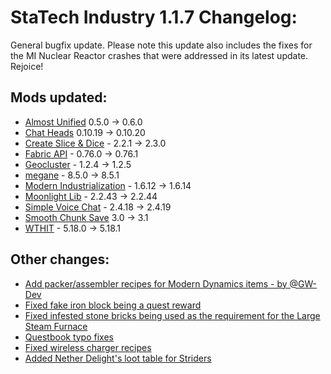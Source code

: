 # StaTech Industry 1.1.7 Changelog:
General bugfix update. Please note this update also includes the fixes for the MI Nuclear Reactor crashes that were addressed in its latest update. Rejoice!

## Mods updated:
- [Almost Unified](https://www.curseforge.com/minecraft/mc-mods/almost-unified) 0.5.0 -> 0.6.0
- [Chat Heads](https://www.curseforge.com/minecraft/mc-mods/chat-heads) 0.10.19 -> 0.10.20
- [Create Slice & Dice](https://www.curseforge.com/minecraft/mc-mods/slice-and-dice) - 2.2.1 -> 2.3.0
- [Fabric API](https://www.curseforge.com/minecraft/mc-mods/fabric-api) - 0.76.0 -> 0.76.1
- [Geocluster](https://www.curseforge.com/minecraft/mc-mods/geocluster) - 1.2.4 -> 1.2.5
- [megane](https://www.curseforge.com/minecraft/mc-mods/megane) - 8.5.0 -> 8.5.1
- [Modern Industrialization](https://www.curseforge.com/minecraft/mc-mods/modern-industrialization) - 1.6.12 -> 1.6.14
- [Moonlight Lib](https://www.curseforge.com/minecraft/mc-mods/selene) - 2.2.43 -> 2.2.44
- [Simple Voice Chat](https://www.curseforge.com/minecraft/mc-mods/simple-voice-chat) - 2.4.18 -> 2.4.19
- [Smooth Chunk Save](https://www.curseforge.com/minecraft/mc-mods/smooth-chunk-save) 3.0 -> 3.1
- [WTHIT](https://www.curseforge.com/minecraft/mc-mods/wthit) - 5.18.0 -> 5.18.1

## Other changes:
- [Add packer/assembler recipes for Modern Dynamics items - by @GW-Dev](https://github.com/TheStaticVoid/StaTech-Industry/pull/387)
- [Fixed fake iron block being a quest reward](https://github.com/TheStaticVoid/StaTech-Industry/issues/381)
- [Fixed infested stone bricks being used as the requirement for the Large Steam Furnace](https://github.com/TheStaticVoid/StaTech-Industry/issues/383)
- [Questbook typo fixes](https://github.com/TheStaticVoid/StaTech-Industry/issues/386)
- [Fixed wireless charger recipes](https://github.com/TheStaticVoid/StaTech-Industry/issues/384)
- [Added Nether Delight's loot table for Striders](https://github.com/TheStaticVoid/StaTech-Industry/issues/385)